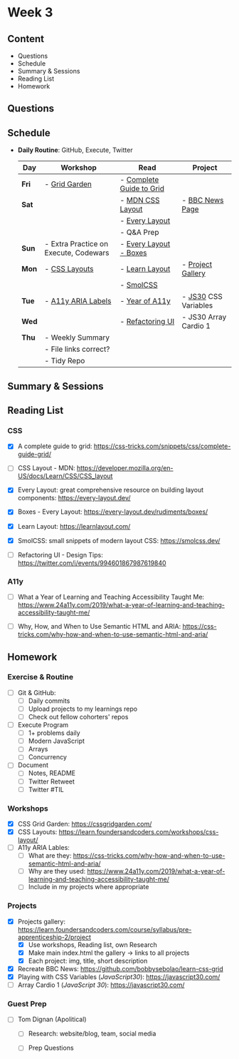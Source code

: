 # Week 3

## Content
- Questions
- Schedule
- Summary & Sessions
- Reading List
- Homework

## Questions
## Schedule

  - **Daily Routine**: GitHub, Execute, Twitter


    | Day | Workshop | Read | Project |
    |---|---|---|---|
    | **Fri** | - [Grid Garden](https://cssgridgarden.com/) | - [Complete Guide to Grid](https://css-tricks.com/snippets/css/complete-guide-grid/) | |
    | **Sat** | | - [MDN CSS Layout](https://developer.mozilla.org/en-US/docs/Learn/CSS/CSS_layout) | - [BBC News Page](https://github.com/bobbysebolao/learn-css-grid) |
    |  | | - [Every Layout](https://every-layout.dev/) | |
    | | | - Q&A Prep | |
    | **Sun** | - Extra Practice on Execute, Codewars | - [Every Layout - Boxes](https://every-layout.dev/rudiments/boxes/) | |
    | **Mon** | - [CSS Layouts](https://learn.foundersandcoders.com/workshops/css-layout/) | - [Learn Layout](https://learnlayout.com/) | - [Project Gallery](https://learn.foundersandcoders.com/course/syllabus/pre-apprenticeship-2/project) |
    | | | - [SmolCSS](https://smolcss.dev/) | |
    | **Tue** | - [A11y ARIA Labels](https://css-tricks.com/why-how-and-when-to-use-semantic-html-and-aria/) | - [Year of A11y](<https://www.24a11y.com/2019/what-a-year-of-learning-and-teaching-accessibility-taught-me/>) | - [JS30](https://javascript30.com/) CSS Variables |
    | **Wed** | | - [Refactoring UI](https://twitter.com/i/events/994601867987619840) | - JS30 Array Cardio 1|
    | **Thu** | - Weekly Summary | | |
    | | - File links correct? | | |
    | | - Tidy Repo| | |



## Summary & Sessions

## Reading List

  ### CSS
  - [x] A complete guide to grid: <https://css-tricks.com/snippets/css/complete-guide-grid/>
  - [ ] CSS Layout - MDN: <https://developer.mozilla.org/en-US/docs/Learn/CSS/CSS_layout>
  - [x] Every Layout: great comprehensive resource on building layout components: <https://every-layout.dev/>
  - [x] Boxes - Every Layout: <https://every-layout.dev/rudiments/boxes/>
  - [x] Learn Layout: <https://learnlayout.com/>
  - [x] SmolCSS: small snippets of modern layout CSS: <https://smolcss.dev/>

  - [ ] Refactoring UI - Design Tips: <https://twitter.com/i/events/994601867987619840>

  ### A11y
  - [ ] What a Year of Learning and Teaching Accessibility Taught Me: <https://www.24a11y.com/2019/what-a-year-of-learning-and-teaching-accessibility-taught-me/>
  - [ ] Why, How, and When to Use Semantic HTML and ARIA: <https://css-tricks.com/why-how-and-when-to-use-semantic-html-and-aria/>


## Homework

  ### Exercise & Routine
  - [ ] Git & GitHub: 
    - [ ] Daily commits
    - [ ] Upload projects to my learnings repo
    - [ ] Check out fellow cohorters' repos
  - [ ] Execute Program
    - [ ] 1+ problems daily
    - [ ] Modern JavaScript
    - [ ] Arrays
    - [ ] Concurrency
  - [ ] Document
    - [ ] Notes, README
    - [ ] Twitter Retweet
    - [ ] Twitter #TIL

  ### Workshops
  - [x] CSS Grid Garden: <https://cssgridgarden.com/>
  - [x] CSS Layouts: <https://learn.foundersandcoders.com/workshops/css-layout/>
  - [ ] A11y ARIA Lables:
    - [ ] What are they: <https://css-tricks.com/why-how-and-when-to-use-semantic-html-and-aria/>
    - [ ] Why are they used: <https://www.24a11y.com/2019/what-a-year-of-learning-and-teaching-accessibility-taught-me/>
    - [ ] Include in my projects where appropriate

  ### Projects
  - [x] Projects gallery: <https://learn.foundersandcoders.com/course/syllabus/pre-apprenticeship-2/project>
    - [x] Use workshops, Reading list, own Research
    - [x] Make main index.html the gallery &rarr; links to all projects
    - [x] Each project: img, title, short description
  - [x] Recreate BBC News: <https://github.com/bobbysebolao/learn-css-grid>
  - [x] Playing with CSS Variables (*JavaScript30*): <https://javascript30.com/>
  - [ ] Array Cardio 1 (*JavaScript 30*): <https://javascript30.com/> 

  ### Guest Prep
  - [ ] Tom Dignan (Apolitical)
    - [ ] Research: website/blog, team, social media
    - [ ] Prep Questions




